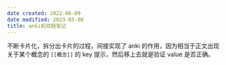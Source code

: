 ```yaml
---
date created: 2022-06-09
date modified: 2023-03-08
title: anki和双链笔记
---
```


不断卡片化，拆分出卡片的过程，间接实现了 anki 的作用，因为相当于正文出现关于某个概念的 `[[概念]]` 的 key 提示，然后移上去就是验证 value 是否正确。
